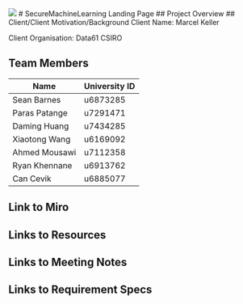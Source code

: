 <img src="https://capsule-render.vercel.app/api?type=waving&color=auto&height=300&section=header&text=Security&fontSize=110" />
# SecureMachineLearning Landing Page
## Project Overview
## Client/Client Motivation/Background
Client Name: Marcel Keller

Client Organisation: Data61 CSIRO
## Team Members
| Name | University ID |
|------|-------------- |
| Sean Barnes | u6873285 |
| Paras Patange | u7291471|
| Daming Huang	| u7434285 |
| Xiaotong Wang	| u6169092 |
| Ahmed Mousawi	| u7112358 |
| Ryan Khennane	| u6913762 |
| Can Cevik | u6885077 |

## Link to Miro
## Links to Resources
## Links to Meeting Notes
## Links to Requirement Specs
